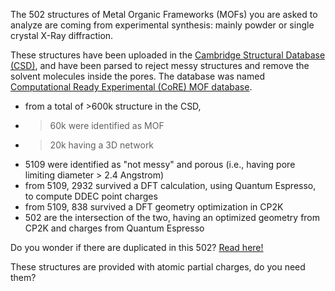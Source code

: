 The 502 structures of Metal Organic Frameworks (MOFs) you are asked to analyze
are coming from experimental synthesis: mainly powder or single crystal X-Ray diffraction.

These structures have been uploaded in the [Cambridge Structural Database (CSD)](https://www.ccdc.cam.ac.uk/),
and have been parsed to reject messy structures and remove the solvent molecules inside the pores.
The database was named [Computational Ready Experimental (CoRE) MOF database](http://gregchung.github.io/CoRE-MOFs/).

* from a total of >600k structure in the CSD,
* >60k were identified as MOF
* >20k having a 3D network
* 5109 were identified as "not messy" and porous (i.e., having pore limiting diameter > 2.4 Angstrom)
* from 5109, 2932 survived a DFT calculation, using Quantum Espresso, to compute DDEC point charges
* from 5109, 838 survived a DFT geometry optimization in CP2K
* 502 are the intersection of the two, having an optimized geometry from CP2K and charges from Quantum Espresso

Do you wonder if there are duplicated in this 502? [Read here!](https://pubs.acs.org/doi/abs/10.1021/acs.cgd.7b01663)

These structures are provided with atomic partial charges, do you need them?
